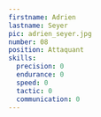 ```yaml
---
firstname: Adrien
lastname: Seyer
pic: adrien_seyer.jpg
number: 08
position: Attaquant
skills:
  precision: 0
  endurance: 0
  speed: 0
  tactic: 0
  communication: 0
---
```

